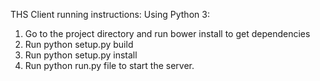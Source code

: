 THS Client running instructions:
Using Python 3:
1. Go to the project directory and run bower install to get dependencies
2. Run python setup.py build
3. Run  python setup.py install
4. Run python run.py file to start the server.
